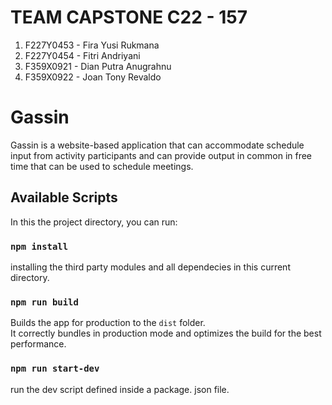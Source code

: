 # TEAM CAPSTONE C22 - 157
1.	F227Y0453 - Fira Yusi Rukmana
2.	F227Y0454 - Fitri Andriyani
3.	F359X0921 - Dian Putra Anugrahnu
4.	F359X0922 - Joan Tony Revaldo

# Gassin

Gassin is a website-based application that can accommodate schedule input from activity participants and can provide output in common in free time that can be used to schedule meetings.

## Available Scripts

In this the project directory, you can run:

### `npm install`

installing the third party modules and all dependecies in this current directory.

### `npm run build`

Builds the app for production to the `dist` folder.\
It correctly bundles in production mode and optimizes the build for the best performance.

### `npm run start-dev`

run the dev script defined inside a package. json file.
